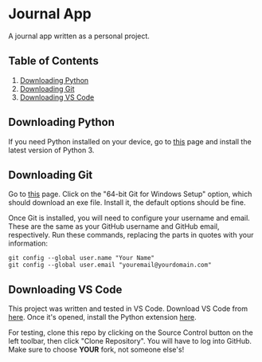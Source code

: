 # Journal App

A journal app written as a personal project.

## Table of Contents
1. [Downloading Python](#downloading-python)
1. [Downloading Git](#downloading-git)
2. [Downloading VS Code](#downloading-vs-code)

## Downloading Python

If you need Python installed on your device, go to [this](https://www.python.org/downloads/) page and install the latest version of Python 3.

## Downloading Git

Go to [this](https://git-scm.com/download/win) page. Click on the "64-bit Git for Windows Setup" option, which should download an exe file. Install it, the default options should be fine.

Once Git is installed, you will need to configure your username and email. These are the same as your GitHub username and GitHub email, respectively. Run these commands, replacing the parts in quotes with your information:

    git config --global user.name "Your Name"
    git config --global user.email "youremail@yourdomain.com"

## Downloading VS Code

This project was written and tested in VS Code. Download VS Code from [here](https://code.visualstudio.com/). Once it's opened, install the Python extension [here](https://marketplace.visualstudio.com/items?itemName=ms-python.python).

For testing, clone this repo by clicking on the Source Control button on the left toolbar, then click "Clone Repository". You will have to log into GitHub. Make sure to choose **YOUR** fork, not someone else's!
